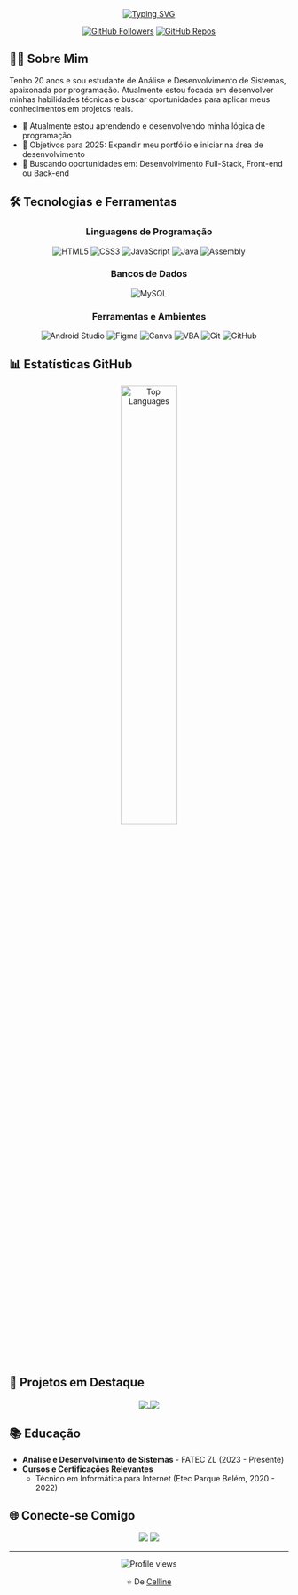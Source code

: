 <div align="center">
  <a href="https://git.io/typing-svg">
    <img src="https://readme-typing-svg.demolab.com?font=Fira+Code&size=28&duration=3000&pause=1000&color=4B3BA4&center=true&vCenter=true&width=435&lines=Olá!+Me+chamo+Celline" alt="Typing SVG" />
  </a>
  
  <p>
    <a href="https://github.com/cellineb/followers"><img src="https://img.shields.io/github/followers/cellineb?label=Followers&style=social" alt="GitHub Followers"></a>
    <a href="https://github.com/cellineb?tab=repositories"><img src="https://img.shields.io/badge/Repositórios-GitHub-blue" alt="GitHub Repos"></a>
  </p>
</div>

## 👩‍💻 Sobre Mim

Tenho 20 anos e sou estudante de Análise e Desenvolvimento de Sistemas, apaixonada por programação. Atualmente estou focada em desenvolver minhas habilidades técnicas e buscar oportunidades para aplicar meus conhecimentos em projetos reais.

- 🌱 Atualmente estou aprendendo e desenvolvendo minha lógica de programação
- 🎯 Objetivos para 2025: Expandir meu portfólio e iniciar na área de desenvolvimento
- 💼 Buscando oportunidades em: Desenvolvimento Full-Stack, Front-end ou Back-end

## 🛠️ Tecnologias e Ferramentas

<div align="center">
  
  ### Linguagens de Programação
  
  ![HTML5](https://img.shields.io/badge/HTML5-E34F26?style=for-the-badge&logo=html5&logoColor=white)
  ![CSS3](https://img.shields.io/badge/CSS3-1572B6?style=for-the-badge&logo=css3&logoColor=white)
  ![JavaScript](https://img.shields.io/badge/JavaScript-F7DF1E?style=for-the-badge&logo=javascript&logoColor=black)
  ![Java](https://img.shields.io/badge/Java-ED8B00?style=for-the-badge&logo=openjdk&logoColor=white)
  ![Assembly](https://img.shields.io/badge/Assembly-654FF0?style=for-the-badge&logo=assemblyscript&logoColor=white)
  
  ### Bancos de Dados
  
  ![MySQL](https://img.shields.io/badge/MySQL-4479A1?style=for-the-badge&logo=mysql&logoColor=white)
  
  ### Ferramentas e Ambientes
  
  ![Android Studio](https://img.shields.io/badge/Android_Studio-3DDC84?style=for-the-badge&logo=android-studio&logoColor=white)
  ![Figma](https://img.shields.io/badge/Figma-F24E1E?style=for-the-badge&logo=figma&logoColor=white)
  ![Canva](https://img.shields.io/badge/Canva-%2300C4CC.svg?style=for-the-badge&logo=Canva&logoColor=white)
  ![VBA](https://img.shields.io/badge/VBA-217346?style=for-the-badge&logo=microsoft-excel&logoColor=white)
  ![Git](https://img.shields.io/badge/Git-F05032?style=for-the-badge&logo=git&logoColor=white)
  ![GitHub](https://img.shields.io/badge/GitHub-181717?style=for-the-badge&logo=github&logoColor=white)
</div>

## 📊 Estatísticas GitHub


<div align="center">
  <a href="https://github.com/cellineb">
    <img width="45%" src="https://github-readme-stats.vercel.app/api/top-langs/?username=cellineb&layout=compact&theme=radical" alt="Top Languages" />
  </a>
</div>

## 🚀 Projetos em Destaque

<div align="center">
  <a href="https://github.com/cellineb/dio-decola-tech-2025">
    <img align="center" src="https://github-readme-stats.vercel.app/api/pin/?username=cellineb&repo=dio-decola-tech-2025&theme=radical" />
  </a>
  <a href="https://github.com/cellineb/agenda-POO">
    <img align="center" src="https://github-readme-stats.vercel.app/api/pin/?username=cellineb&repo=agenda-POO&theme=radical" />
  </a>
</div>

## 📚 Educação

- **Análise e Desenvolvimento de Sistemas** - FATEC ZL (2023 - Presente)
- **Cursos e Certificações Relevantes**
  - Técnico em Informática para Internet (Etec Parque Belém, 2020 - 2022)

## 🌐 Conecte-se Comigo

<div align="center"
    <a href="https://www.linkedin.com/in/cellinebitencourt/" target="blank"><img src="https://custom-icon-badges.demolab.com/badge/-LinkedIn-808080?style=for-the-badge&logo=linkedin&logoColor=white"></a>
  <a href="mailto:cellinebitencourt@gmail.com" target="blank"><img src="https://custom-icon-badges.demolab.com/badge/cellinebitencourt@gmail.com-808080?style=for-the-badge&logo=mention&logoColor=white"></a>
</div>

---

<div align="center">
  <img src="https://komarev.com/ghpvc/?username=cellineb&color=blueviolet&style=flat-square&label=Visualizações+do+Perfil" alt="Profile views" />
  
  <p>⭐️ De <a href="https://github.com/cellineb">Celline</a></p>
</div>
